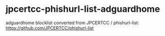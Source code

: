 # jpcertcc-phishurl-list-adguardhome
adguardhome blocklist converted from JPCERTCC / phishurl-list:
https://github.com/JPCERTCC/phishurl-list
